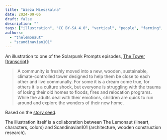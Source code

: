 ```yaml
---
title: "Wieża Mieszkalna"
date: 2024-09-05
draft: false
description: ""
tags: ["illustration", "CC BY-SA 4.0", "vertical", "people", "farming", "solar", "transport", "city", "generations", "residential"]
authors:
  - "thelemonaut"
  - "scandinavian101"
---
```


An illustration to one of the Solarpunk Prompts episodes, [The Tower](https://podcast.tomasino.org/@SolarpunkPrompts/episodes/the-tower) [[transcript](https://wiki.tomasino.org/writing/Solarpunk-Prompts---The-Tower)]:

> A community is freshly moved into a new, wooden, sustainable, climate-controlled tower designed to help them be close to each other and live communally. For some it is a dream come true, for others it is a culture shock, but everyone is struggling with the trauma of losing their old homes to floods, fires and relocation programs. While the adults deal with their emotions, children are quick to run around and explore the wonders of their new home.

Based on the [story seed](/seeds/the-tower).

The illustration itself is a collaboration between The Lemonaut (lineart, characters, colors) and Scandinavian101 (architecture, wooden construction research).